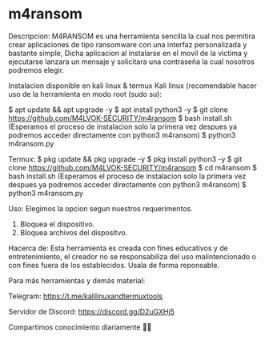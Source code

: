 # m4ransom
Descripcion:
M4RANSOM es una herramienta sencilla la cual nos permitira crear aplicaciones de tipo ransomware con una interfaz personalizada y bastante simple,
Dicha aplicacion 
al instalarse en el movil de la victima y ejecutarse lanzara un mensaje y solicitara una contraseña la cual nosotros podremos elegir.

Instalacion disponible en kali linux & termux
Kali linux (recomendable hacer uso de la herramienta en modo root (sudo su):

$ apt update && apt upgrade -y
$ apt install python3 -y
$ git clone https://github.com/M4LVOK-SECURITY/m4ransom
$ bash install.sh (Esperamos el proceso de instalacion solo la primera vez despues ya podremos acceder directamente con python3 m4ransom)
$ python3 m4ransom.py


Termux:
$ pkg update && pkg upgrade -y
$ pkg install python3 -y
$ git clone https://github.com/M4LVOK-SECURITY/m4ransom
$ cd m4ransom
$ bash install.sh (Esperamos el proceso de instalacion solo la primera vez despues ya podremos acceder directamente con python3 m4ransom)
$ python3 m4ransom.py


Uso: 
Elegimos la opcion segun nuestros requerimentos.
1) Bloquea el dispositivo.
2) Bloquea archivos del dispositvo.


Hacerca de:
Esta herramienta es creada con fines educativos y de entretenimiento, el creador no se responsabiliza del uso malintencionado o con fines
fuera de los establecidos.
Usala de forma reponsable. 

Para más herramientas y demás material:

Telegram:
https://t.me/kalilinuxandtermuxtools

Servidor de Discord:
https://discord.gg/D2uGXHj5

Compartimos conocimiento diariamente 📱✨
